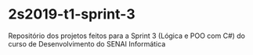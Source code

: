# 2s2019-t1-sprint-3
Repositório dos projetos feitos para a Sprint 3 (Lógica e POO com C#) do curso de Desenvolvimento do SENAI Informática
